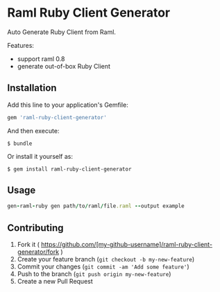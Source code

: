 # Raml Ruby Client Generator

Auto Generate Ruby Client from Raml.

Features:

+ support raml 0.8
+ generate out-of-box Ruby Client

## Installation

Add this line to your application's Gemfile:

```ruby
gem 'raml-ruby-client-generator'
```

And then execute:

    $ bundle

Or install it yourself as:

    $ gem install raml-ruby-client-generator

## Usage

```ruby
gen-raml-ruby gen path/to/raml/file.raml --output example
```

## Contributing

1. Fork it ( https://github.com/[my-github-username]/raml-ruby-client-generator/fork )
2. Create your feature branch (`git checkout -b my-new-feature`)
3. Commit your changes (`git commit -am 'Add some feature'`)
4. Push to the branch (`git push origin my-new-feature`)
5. Create a new Pull Request
